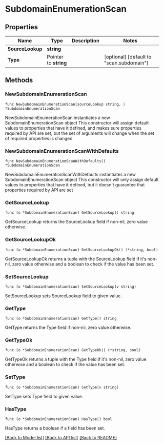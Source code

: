 # SubdomainEnumerationScan

## Properties

Name | Type | Description | Notes
------------ | ------------- | ------------- | -------------
**SourceLookup** | **string** |  | 
**Type** | Pointer to **string** |  | [optional] [default to "scan.subdomain"]

## Methods

### NewSubdomainEnumerationScan

`func NewSubdomainEnumerationScan(sourceLookup string, ) *SubdomainEnumerationScan`

NewSubdomainEnumerationScan instantiates a new SubdomainEnumerationScan object
This constructor will assign default values to properties that have it defined,
and makes sure properties required by API are set, but the set of arguments
will change when the set of required properties is changed

### NewSubdomainEnumerationScanWithDefaults

`func NewSubdomainEnumerationScanWithDefaults() *SubdomainEnumerationScan`

NewSubdomainEnumerationScanWithDefaults instantiates a new SubdomainEnumerationScan object
This constructor will only assign default values to properties that have it defined,
but it doesn't guarantee that properties required by API are set

### GetSourceLookup

`func (o *SubdomainEnumerationScan) GetSourceLookup() string`

GetSourceLookup returns the SourceLookup field if non-nil, zero value otherwise.

### GetSourceLookupOk

`func (o *SubdomainEnumerationScan) GetSourceLookupOk() (*string, bool)`

GetSourceLookupOk returns a tuple with the SourceLookup field if it's non-nil, zero value otherwise
and a boolean to check if the value has been set.

### SetSourceLookup

`func (o *SubdomainEnumerationScan) SetSourceLookup(v string)`

SetSourceLookup sets SourceLookup field to given value.


### GetType

`func (o *SubdomainEnumerationScan) GetType() string`

GetType returns the Type field if non-nil, zero value otherwise.

### GetTypeOk

`func (o *SubdomainEnumerationScan) GetTypeOk() (*string, bool)`

GetTypeOk returns a tuple with the Type field if it's non-nil, zero value otherwise
and a boolean to check if the value has been set.

### SetType

`func (o *SubdomainEnumerationScan) SetType(v string)`

SetType sets Type field to given value.

### HasType

`func (o *SubdomainEnumerationScan) HasType() bool`

HasType returns a boolean if a field has been set.


[[Back to Model list]](../README.md#documentation-for-models) [[Back to API list]](../README.md#documentation-for-api-endpoints) [[Back to README]](../README.md)


